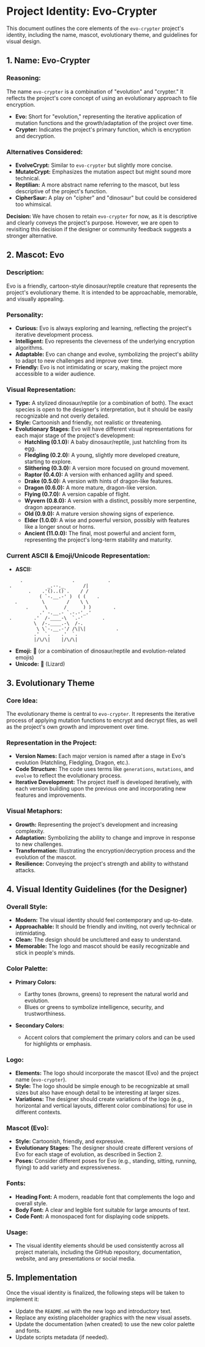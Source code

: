 # Project Identity: Evo-Crypter

This document outlines the core elements of the `evo-crypter` project's identity, including the name, mascot, evolutionary theme, and guidelines for visual design.

## 1. Name: Evo-Crypter

### Reasoning:

The name `evo-crypter` is a combination of "evolution" and "crypter." It reflects the project's core concept of using an evolutionary approach to file encryption.

*   **Evo:** Short for "evolution," representing the iterative application of mutation functions and the growth/adaptation of the project over time.
*   **Crypter:**  Indicates the project's primary function, which is encryption and decryption.

### Alternatives Considered:

*   **EvolveCrypt:**  Similar to `evo-crypter` but slightly more concise.
*   **MutateCrypt:** Emphasizes the mutation aspect but might sound more technical.
*   **Reptilian:**  A more abstract name referring to the mascot, but less descriptive of the project's function.
*   **CipherSaur:**  A play on "cipher" and "dinosaur" but could be considered too whimsical.

**Decision:** We have chosen to retain `evo-crypter` for now, as it is descriptive and clearly conveys the project's purpose. However, we are open to revisiting this decision if the designer or community feedback suggests a stronger alternative.

## 2. Mascot: Evo

### Description:

Evo is a friendly, cartoon-style dinosaur/reptile creature that represents the project's evolutionary theme. It is intended to be approachable, memorable, and visually appealing.

### Personality:

*   **Curious:** Evo is always exploring and learning, reflecting the project's iterative development process.
*   **Intelligent:** Evo represents the cleverness of the underlying encryption algorithms.
*   **Adaptable:** Evo can change and evolve, symbolizing the project's ability to adapt to new challenges and improve over time.
*   **Friendly:** Evo is not intimidating or scary, making the project more accessible to a wider audience.

### Visual Representation:

*   **Type:**  A stylized dinosaur/reptile (or a combination of both). The exact species is open to the designer's interpretation, but it should be easily recognizable and not overly detailed.
*   **Style:** Cartoonish and friendly, not realistic or threatening.
*   **Evolutionary Stages:** Evo will have different visual representations for each major stage of the project's development:
    *   **Hatchling (0.1.0):**  A baby dinosaur/reptile, just hatchling from its egg.
    *   **Fledgling (0.2.0):**  A young, slightly more developed creature, starting to explore.
    *   **Slithering (0.3.0):**  A version more focused on ground movement.
    *   **Raptor (0.4.0):**  A version with enhanced agility and speed.
    *   **Drake (0.5.0):**  A version with hints of dragon-like features.
    *   **Dragon (0.6.0):**  A more mature, dragon-like version.
    *   **Flying (0.7.0):** A version capable of flight.
    *   **Wyvern (0.8.0):** A version with a distinct, possibly more serpentine, dragon appearance.
    *   **Old (0.9.0):** A mature version showing signs of experience.
    *   **Elder (1.0.0):** A wise and powerful version, possibly with features like a longer snout or horns.
    *   **Ancient (11.0.0):** The final, most powerful and ancient form, representing the project's long-term stability and maturity.

### Current ASCII & Emoji/Unicode Representation:

*   **ASCII:**

```
     .                  .            .
 .             _.--._       /|
        .    .'()..()`.    / /
            ( `-.__.-' )  ( (    .
   .         \        /    \ \
       .      \      /      ) )        .
            .' -.__.- `.-.-'_.'
 .        .'  /-____-\  `.-'       .
          \  /-.____.-\  /-.
           \ \`-.__.-'/ /\|\|           .
          .'  `.    .'  `.
          |/\/\|    |/\/\|
```

*   **Emoji:** 🦖 (or a combination of dinosaur/reptile and evolution-related emojis)
*   **Unicode:** 🦎 (Lizard)

## 3. Evolutionary Theme

### Core Idea:

The evolutionary theme is central to `evo-crypter`. It represents the iterative process of applying mutation functions to encrypt and decrypt files, as well as the project's own growth and improvement over time.

### Representation in the Project:

*   **Version Names:** Each major version is named after a stage in Evo's evolution (Hatchling, Fledgling, Dragon, etc.).
*   **Code Structure:** The code uses terms like `generations`, `mutations`, and `evolve` to reflect the evolutionary process.
*   **Iterative Development:** The project itself is developed iteratively, with each version building upon the previous one and incorporating new features and improvements.

### Visual Metaphors:

*   **Growth:**  Representing the project's development and increasing complexity.
*   **Adaptation:**  Symbolizing the ability to change and improve in response to new challenges.
*   **Transformation:**  Illustrating the encryption/decryption process and the evolution of the mascot.
*   **Resilience:**  Conveying the project's strength and ability to withstand attacks.

## 4. Visual Identity Guidelines (for the Designer)

### Overall Style:

*   **Modern:** The visual identity should feel contemporary and up-to-date.
*   **Approachable:** It should be friendly and inviting, not overly technical or intimidating.
*   **Clean:** The design should be uncluttered and easy to understand.
*   **Memorable:** The logo and mascot should be easily recognizable and stick in people's minds.

### Color Palette:

*   **Primary Colors:**
    *   Earthy tones (browns, greens) to represent the natural world and evolution.
    *   Blues or greens to symbolize intelligence, security, and trustworthiness.

*   **Secondary Colors:**
    *   Accent colors that complement the primary colors and can be used for highlights or emphasis.

### Logo:

*   **Elements:** The logo should incorporate the mascot (Evo) and the project name (`evo-crypter`).
*   **Style:**  The logo should be simple enough to be recognizable at small sizes but also have enough detail to be interesting at larger sizes.
*   **Variations:**  The designer should create variations of the logo (e.g., horizontal and vertical layouts, different color combinations) for use in different contexts.

### Mascot (Evo):

*   **Style:** Cartoonish, friendly, and expressive.
*   **Evolutionary Stages:** The designer should create different versions of Evo for each stage of evolution, as described in Section 2.
*   **Poses:** Consider different poses for Evo (e.g., standing, sitting, running, flying) to add variety and expressiveness.

### Fonts:

*   **Heading Font:** A modern, readable font that complements the logo and overall style.
*   **Body Font:** A clear and legible font suitable for large amounts of text.
*   **Code Font:** A monospaced font for displaying code snippets.

### Usage:

*   The visual identity elements should be used consistently across all project materials, including the GitHub repository, documentation, website, and any presentations or social media.

## 5. Implementation

Once the visual identity is finalized, the following steps will be taken to implement it:

*   Update the `README.md` with the new logo and introductory text.
*   Replace any existing placeholder graphics with the new visual assets.
*   Update the documentation (when created) to use the new color palette and fonts.
*   Update scripts metadata (if needed).
